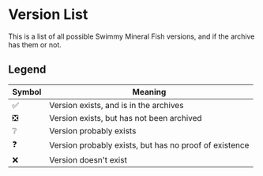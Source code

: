 # Version List
This is a list of all possible Swimmy Mineral Fish versions, and if the archive has them or not.
## Legend
| Symbol | Meaning                                                 |
| ------ | ------------------------------------------------------- |
| ✅     | Version exists, and is in the archives                 |
| ❎     | Version exists, but has not been archived              |
| ❔     | Version probably exists                                |
| ❓     | Version probably exists, but has no proof of existence |
| ❌    | Version doesn't exist                                  |

